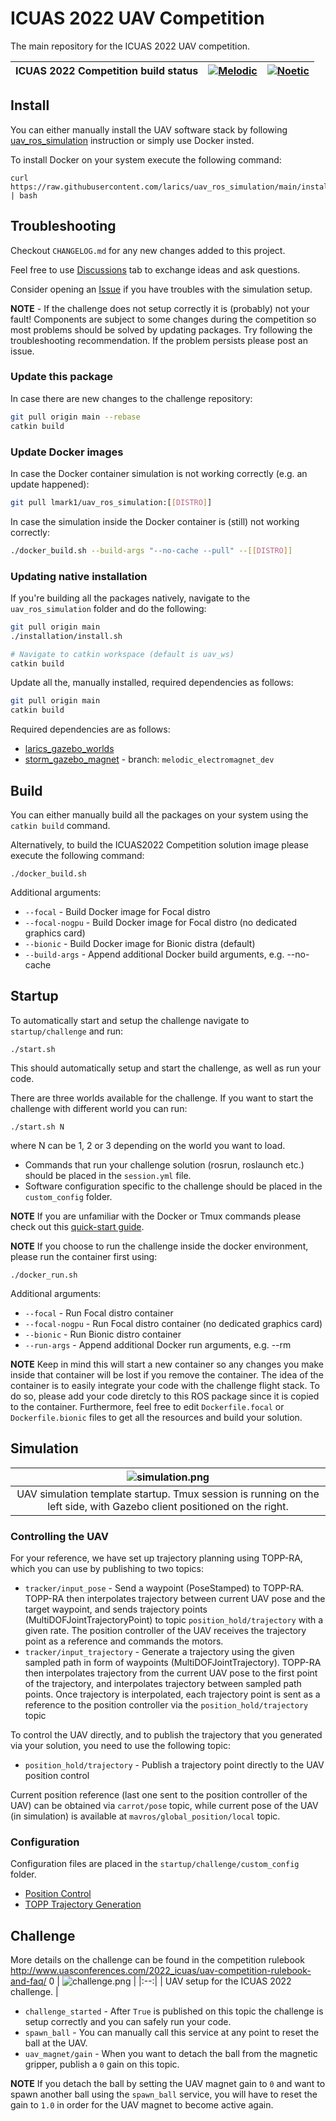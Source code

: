 # ICUAS 2022 UAV Competition
The main repository for the ICUAS 2022 UAV competition.


| ICUAS 2022 Competition build status | [![Melodic](https://github.com/larics/icuas22_competition/actions/workflows/melodic.yaml/badge.svg)](https://github.com/larics/icuas22_competition/actions/workflows/melodic.yaml)  | [![Noetic](https://github.com/larics/icuas22_competition/actions/workflows/noetic.yaml/badge.svg)](https://github.com/larics/icuas22_competition/actions/workflows/noetic.yaml) |
|-----------------------|---------------------------------------------------------------------------------------------------------------------------------|--------------------------------------------------------------------------------------------------------------------------------|

## Install 

You can either manually install the UAV software stack by following 
[uav_ros_simulation](https://github.com/larics/uav_ros_simulation) instruction or simply 
use Docker insted.

To install Docker on your system execute the following command:
```
curl https://raw.githubusercontent.com/larics/uav_ros_simulation/main/installation/dependencies/docker.sh | bash
```

## Troubleshooting

Checkout ```CHANGELOG.md``` for any new changes added to this project.

Feel free to use [Discussions](https://github.com/larics/icuas22_competition/discussions) tab to exchange ideas and ask questions.

Consider opening an [Issue](https://github.com/larics/icuas22_competition/issues) if you have troubles with the simulation setup.

**NOTE** - If the challenge does not setup correctly it is (probably) not your fault! Components are subject to some changes during the competition so most problems should be solved by updating packages. Try following the troubleshooting recommendation. If the problem persists please post an issue.

### Update this package
In case there are new changes to the challenge repository:
```bash
git pull origin main --rebase
catkin build
```

### Update Docker images
In case the Docker container simulation is not working correctly (e.g. an update happened):
```bash
git pull lmark1/uav_ros_simulation:[[DISTRO]]
```

In case the simulation inside the Docker container is (still) not working correctly:
```bash
./docker_build.sh --build-args "--no-cache --pull" --[[DISTRO]]
```

### Updating native installation
If you're building all the packages natively, navigate to the ```uav_ros_simulation``` folder and do the following:
```bash
git pull origin main
./installation/install.sh

# Navigate to catkin workspace (default is uav_ws)
catkin build
```

Update all the, manually installed, required dependencies as follows:
```bash
git pull origin main
catkin build
```

Required dependencies are as follows:
* [larics_gazebo_worlds](https://github.com/larics/larics_gazebo_worlds.git)
* [storm_gazebo_magnet](https://github.com/larics/storm_gazebo_ros_magnet.git) - branch: ```melodic_electromagnet_dev```


## Build

You can either manually build all the packages on your system using the ```catkin build``` command.

Alternatively, to build the ICUAS2022 Competition solution image please execute the following command:
```
./docker_build.sh
```

Additional arguments:
* ```--focal``` - Build Docker image for Focal distro
* ```--focal-nogpu``` - Build Docker image for Focal distro (no dedicated graphics card)
* ```--bionic``` - Build Docker image for Bionic distra (default)
* ```--build-args``` - Append additional Docker build arguments, e.g. --no-cache

## Startup

To automatically start and setup the challenge navigate to ```startup/challenge``` and run:
```
./start.sh
```
This should automatically setup and start the challenge, as well as run your code.

There are three worlds available for the challenge. If you want to start the challenge with different world you can run:
```
./start.sh N
```
where N can be 1, 2 or 3 depending on the world you want to load.

* Commands that run your challenge solution (rosrun, roslaunch etc.) should be placed in the ```session.yml``` file.
* Software configuration specific to the challenge should be placed in the ```custom_config``` folder.

**NOTE** If you are unfamiliar with the Docker or Tmux commands please check out this [quick-start guide](https://github.com/larics/uav_ros_simulation/blob/main/HOWTO.md).

**NOTE** If you choose to run the challenge inside the docker environment, please run the container first using:
```
./docker_run.sh
```

Additional arguments:
* ```--focal``` - Run Focal distro container
* ```--focal-nogpu``` - Run Focal distro container (no dedicated graphics card)
* ```--bionic``` - Run Bionic distro container
* ```--run-args``` - Append additional Docker run arguments, e.g. --rm

**NOTE** Keep in mind this will start a new container so any changes you make inside that container will be lost if you remove the container.
The idea of the container is to easily integrate your code with the challenge flight stack. To do so, please add your code diretcly to this ROS package since it is copied to the container. Furthermore, feel free to edit ```Dockerfile.focal``` or ```Dockerfile.bionic``` files to 
get all the resources and build your solution.

## Simulation

| ![simulation.png](.fig/simulation.png) | 
|:--:| 
| UAV simulation template startup. Tmux session is running on the left side, with Gazebo client positioned on the right. |

### Controlling the UAV

For your reference, we have set up trajectory planning using TOPP-RA, which you can use by publishing to two topics:

* ```tracker/input_pose``` - Send a waypoint (PoseStamped) to TOPP-RA. TOPP-RA then interpolates trajectory between current UAV pose and the target waypoint, and sends trajectory points (MultiDOFJointTrajectoryPoint) to topic ```position_hold/trajectory``` with a given rate. The position controller of the UAV receives the trajectory point as a reference and commands the motors. 
* ```tracker/input_trajectory``` - Generate a trajectory using the given sampled path in form of waypoints (MultiDOFJointTrajectory). TOPP-RA then interpolates trajectory from the current UAV pose to the first point of the trajectory, and interpolates trajectory between sampled path points. Once trajectory is interpolated, each trajectory point is sent as a reference to the position controller via the ```position_hold/trajectory``` topic

To control the UAV directly, and to publish the trajectory that you generated via your solution, you need to use the following topic:
* ```position_hold/trajectory``` - Publish a trajectory point directly to the UAV position control

Current position reference (last one sent to the position controller of the UAV) can be obtained via ```carrot/pose``` topic, while current pose of the UAV (in simulation) is available at ```mavros/global_position/local``` topic.

### Configuration

Configuration files are placed in the ```startup/challenge/custom_config``` folder.

* [Position Control](startup/challenge/custom_config/position_control_custom.yaml)
* [TOPP Trajectory Generation](startup/challenge/custom_config/topp_config_custom.yaml)

## Challenge

More details on the challenge can be found in the competition rulebook http://www.uasconferences.com/2022_icuas/uav-competition-rulebook-and-faq/
0
| ![challenge.png](.fig/challenge.png) | 
|:--:| 
| UAV setup for the ICUAS 2022 challenge. |

* ```challenge_started``` - After ```True``` is published on this topic the challenge is setup correctly and you can safely run your code.
* ```spawn_ball``` - You can manually call this service at any point to reset the ball at the UAV.
* ```uav_magnet/gain``` - When you want to detach the ball from the magnetic gripper, publish a ```0``` gain on this topic.

**NOTE** If you detach the ball by setting the UAV magnet gain to ```0``` and want to spawn another ball using the ```spawn_ball``` service, you will have to reset the gain to ```1.0``` in order for the UAV magnet to become active again.
